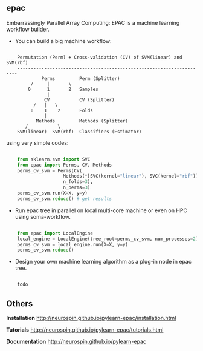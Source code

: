 epac
----

Embarrassingly Parallel Array Computing: EPAC is a machine learning workflow
builder.

* You can build a big machine workflow:

```

    Permutation (Perm) + Cross-validation (CV) of SVM(linear) and SVM(rbf)
    ----------------------------------------------------------------------
             Perms         Perm (Splitter)
         /     |       \
        0      1       2   Samples
               |
              CV           CV (Splitter)
          /   |   \
         0    1    2       Folds
              |
           Methods         Methods (Splitter)
       /           \
    SVM(linear)  SVM(rbf)  Classifiers (Estimator)

```

using very simple codes:


```python

    from sklearn.svm import SVC
    from epac import Perms, CV, Methods
    perms_cv_svm = Perms(CV(
                     Methods(*[SVC(kernel="linear"), SVC(kernel="rbf")]),
                     n_folds=3),
                     n_perms=3)
    perms_cv_svm.run(X=X, y=y)
    perms_cv_svm.reduce() # get results

```


* Run epac tree in parallel on local multi-core machine or even on HPC using soma-workflow.

```python

    from epac import LocalEngine
    local_engine = LocalEngine(tree_root=perms_cv_svm, num_processes=2)
    perms_cv_svm = local_engine.run(X=X, y=y)
    perms_cv_svm.reduce()

```

* Design your own machine learning algorithm as a plug-in node in epac tree.

```python

    todo

```

Others
------

**Installation**
http://neurospin.github.io/pylearn-epac/installation.html

**Tutorials**
http://neurospin.github.io/pylearn-epac/tutorials.html

**Documentation**
http://neurospin.github.io/pylearn-epac



